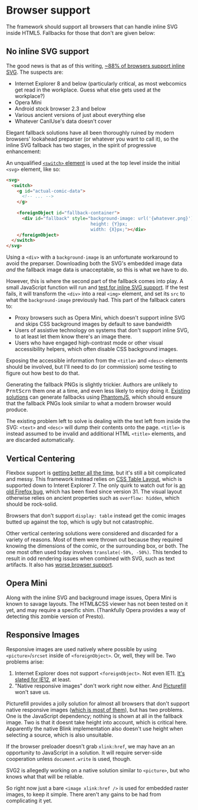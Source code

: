 # Browser support #

The framework should support all browsers that can handle inline SVG inside HTML5. Fallbacks for those that don't are given below:

## No inline SVG support ##

The good news is that as of this writing, [~88% of browsers support inline SVG](http://caniuse.com/#feat=svg-html5). The suspects are:

* Internet Explorer 8 and below (particularly critical, as most webcomics get read in the workplace. Guess what else gets used at the workplace?)
* Opera Mini
* Android stock browser 2.3 and below
* Various ancient versions of just about everything else
* Whatever CanIUse's data doesn't cover

Elegant fallback solutions have all been thoroughly ruined by modern browsers' lookahead preparser (or whatever you want to call it), so the inline SVG fallback has two stages, in the spirit of progressive enhancement:

An unqualified [`<switch>` element](https://developer.mozilla.org/en-US/docs/Web/SVG/Element/switch) is used at the top level inside the initial `<svg>` element, like so:

````html
<svg>
  <switch>
    <g id="actual-comic-data">
      <!-- ... -->
    </g>
    
    <foreignObject id="fallback-container">
      <div id="fallback" style="background-image: url('{whatever.png}');
                                height: {Y}px;
                                width: {X}px;"></div>
    </foreignObject>
  </switch>
</svg>
````

Using a `<div>` with a `background-image` is an unfortunate workaround to avoid the preparser. Downloading both the SVG's embedded image data *and* the fallback image data is unacceptable, so this is what we have to do.

However, this is where the second part of the fallback comes into play. A small JavaScript function will run and [test for inline SVG support](https://github.com/Modernizr/Modernizr/blob/924c7611c170ef2dc502582e5079507aff61e388/feature-detects/svg/inline.js). If the test fails, it will transform the `<div>` into a real `<img>` element, and set its `src` to what the `background-image` previously had. This part of the fallback caters to:

* Proxy browsers such as Opera Mini, which doesn't support inline SVG and skips CSS background images by default to save bandwidth
* Users of assistive technology on systems that don't support inline SVG, to at least let them know there's an image there.
* Users who have engaged high-contrast mode or other visual accessibility helpers, which often disable CSS background images.

Exposing the accessible information from the `<title>` and `<desc>` elements should be involved, but I'll need to do (or commission) some testing to figure out how best to do that.

Generating the fallback PNGs is slightly trickier. Authors are unlikely to <kbd>PrntScrn</kbd> them one at a time, and even less likely to enjoy doing it. [Existing](https://www.npmjs.com/package/svg2png) [solutions](https://github.com/filamentgroup/grunticon) can generate fallbacks using [PhantomJS](http://phantomjs.org/), which should ensure that the fallback PNGs look similar to what a modern browser would produce.

The existing problem left to solve is dealing with the text left from inside the SVG: `<text>` and `<desc>` will dump their contents onto the page. `<title>` is instead assumed to be invalid and additional HTML `<title>` elements, and are discarded automatically.

## Vertical Centering ##

Flexbox support is [getting better all the time](http://caniuse.com/#feat=flexbox), but it's still a bit complicated and messy. This framework instead relies on [CSS Table Layout](http://caniuse.com/#feat=css-table), which is supported down to Interet Explorer 7. The only quirk to watch out for is [an old Firefox bug](https://bugzilla.mozilla.org/show_bug.cgi?id=63895), which has been fixed since version 31. The visual layout otherwise relies on ancient properties such as `overflow: hidden`, which should be rock-solid.

Browsers that don't support `display: table` instead get the comic images butted up against the top, which is ugly but not catastrophic.

Other vertical centering solutions were considered and discarded for a variety of reasons. Most of them were thrown out because they required knowing the dimensions of the comic, or the surrounding box, or both. The one most often used today involves `translate(-50%, -50%)`. This tended to result in odd rendering issues when combined with SVG, such as text artifacts. It also has [worse browser support](http://caniuse.com/#feat=transforms2d).

## Opera Mini ##

Along with the inline SVG and background image issues, Opera Mini is known to savage layouts. The HTML&CSS viewer has not been tested on it yet, and may require a specific shim. (Thankfully Opera provides a way of detecting this zombie version of Presto). 

## Responsive Images ##

Responsive images are used natively where possible by using `<picture>`/`srcset` inside of `<foreignObject>`. Or, well, they will be. Two problems arise:

1. Internet Explorer does not support `<foreignObject>`. Not even IE11. [It's slated for IE12](https://status.modern.ie/svgforeignobjectelement?term=foreignObject), at least.
2. "Native responsive images" don't work right now either. And [Picturefill](https://github.com/scottjehl/picturefill) won't save us.

Picturefill provides a jolly solution for almost all browsers that don't support native responsive images ([which is most of them](http://caniuse.com/#feat=picture)), but has two problems. One is the JavaScript dependency; nothing is shown at all in the fallback image. Two is that it doesnt take height into account, which is critical here. Apparently the native Blink implementation also doesn't use height when selecting a source, which is also unsuitable.

If the browser preloader doesn't grab `xlink:href`, we may have an an opportunity to JavaScript in a solution. It will require server-side cooperation unless `document.write` is used, though. 

SVG2 is allegedly working on a native solution similar to `<picture>`, but who knows what that will be reliable.

So right now just a bare `<image xlink:href />` is used for embedded raster images, to keep it simple. There aren't any gains to be had from complicating it yet.

## 
